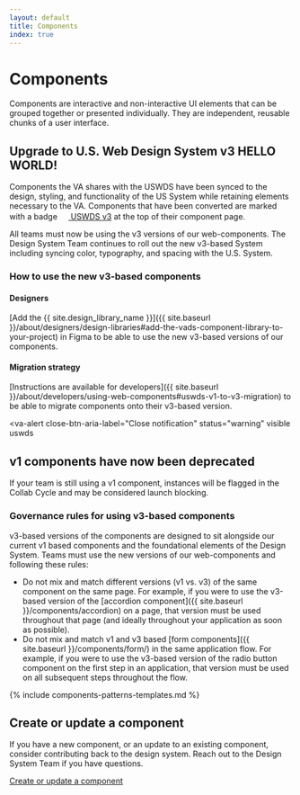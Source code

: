 ```yaml
---
layout: default
title: Components
index: true
---
```


# Components

<div class="va-introtext" markdown="1">
  Components are interactive and non-interactive UI elements that can be grouped together or presented individually. They are independent, reusable chunks of a user interface.
</div>

## Upgrade to U.S. Web Design System v3 HELLO WORLD!

Components the VA shares with the USWDS have been synced to the design, styling, and functionality of the US System while retaining elements necessary to the VA. Components that have been converted are marked with a badge <a class="site-component-badge-link site-component-badge-link--uswds" href="{{ site.uswds_link }}"><img src="{{ site.baseurl }}/assets/img/uswds-logo.svg" class="site-component-badge-link__img" width="16px" height="16px" /> USWDS v3</a> at the top of their component page.

All teams must now be using the v3 versions of our web-components. The Design System Team continues to roll out the new v3-based System including syncing color, typography, and spacing with the U.S. System.

### How to use the new v3-based components

#### Designers

[Add the {{ site.design_library_name }}]({{ site.baseurl }}/about/designers/design-libraries#add-the-vads-component-library-to-your-project) in Figma to be able to use the new v3-based versions of our components.

#### Migration strategy

[Instructions are available for developers]({{ site.baseurl }}/about/developers/using-web-components#uswds-v1-to-v3-migration) to be able to migrate components onto their v3-based version.

<va-alert
  close-btn-aria-label="Close notification"
  status="warning"
  visible
  uswds
>
  <h2 slot="headline">
    v1 components have now been deprecated
  </h2>
  <div>
    <p className="vads-u-margin-y--0">
      If your team is still using a v1 component, instances will be flagged in the Collab Cycle and may be considered launch blocking.
    </p>
  </div>
</va-alert>

### Governance rules for using v3-based components

v3-based versions of the components are designed to sit alongside our current v1 based components and the foundational elements of the Design System. Teams must use the new versions of our web-components and following these rules:

* Do not mix and match different versions (v1 vs. v3) of the same component on the same page. For example, if you were to use the v3-based version of the [accordion component]({{ site.baseurl }}/components/accordion) on a page, that version must be used throughout that page (and ideally throughout your application as soon as possible).
* Do not mix and match v1 and v3 based [form components]({{ site.baseurl }}/components/form/) in the same application flow. For example, if you were to use the v3-based version of the radio button component on the first step in an application, that version must be used on all subsequent steps throughout the flow.

{% include components-patterns-templates.md %}

## Create or update a component

If you have a new component, or an update to an existing component, consider contributing back to the design system. Reach out to the Design System Team if you have questions.

<a class="vads-c-action-link--blue" href="{{ site.baseurl }}/about/contributing-to-the-design-system">Create or update a component</a>
